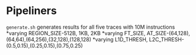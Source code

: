 # Pipeliners
`generate.sh` generates results for all five traces with 10M instructions
*varying REGION_SIZE-512B, 1KB, 2KB
*varying FT_SIZE, AT_SIZE-(64,128),(64,64),(64,256),(32,128),(128,128)
*varying L1D_THRESH, L2C_THRESH- (0.5,0.15),(0.25,0.15),(0.75,0.25)

